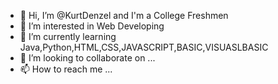 - 👋 Hi, I’m @KurtDenzel and I'm a College Freshmen
- 👀 I’m interested in Web Developing
- 🌱 I’m currently learning Java,Python,HTML,CSS,JAVASCRIPT,BASIC,VISUASLBASIC
- 💞️ I’m looking to collaborate on ...
- 📫 How to reach me ...

<!---
KurtDenzel/KurtDenzel is a ✨ special ✨ repository because its `README.md` (this file) appears on your GitHub profile.
You can click the Preview link to take a look at your changes.
--->
